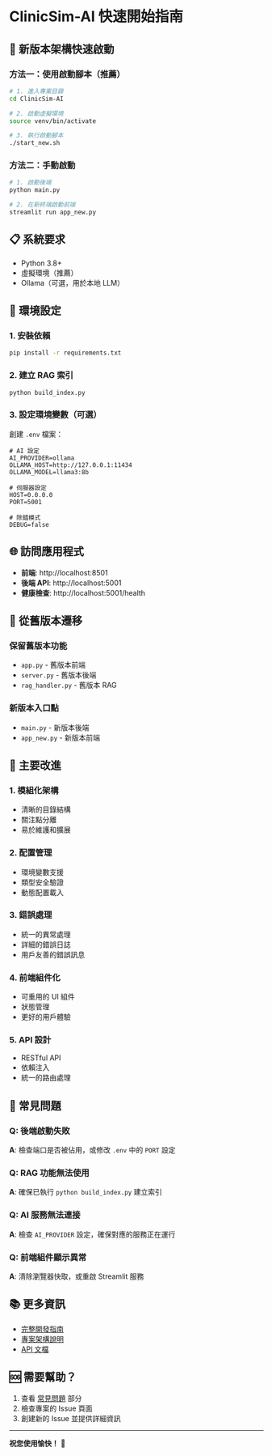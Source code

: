 # ClinicSim-AI 快速開始指南

## 🚀 新版本架構快速啟動

### 方法一：使用啟動腳本（推薦）

```bash
# 1. 進入專案目錄
cd ClinicSim-AI

# 2. 啟動虛擬環境
source venv/bin/activate

# 3. 執行啟動腳本
./start_new.sh
```

### 方法二：手動啟動

```bash
# 1. 啟動後端
python main.py

# 2. 在新終端啟動前端
streamlit run app_new.py
```

## 📋 系統要求

- Python 3.8+
- 虛擬環境（推薦）
- Ollama（可選，用於本地 LLM）

## 🔧 環境設定

### 1. 安裝依賴

```bash
pip install -r requirements.txt
```

### 2. 建立 RAG 索引

```bash
python build_index.py
```

### 3. 設定環境變數（可選）

創建 `.env` 檔案：

```env
# AI 設定
AI_PROVIDER=ollama
OLLAMA_HOST=http://127.0.0.1:11434
OLLAMA_MODEL=llama3:8b

# 伺服器設定
HOST=0.0.0.0
PORT=5001

# 除錯模式
DEBUG=false
```

## 🌐 訪問應用程式

- **前端**: http://localhost:8501
- **後端 API**: http://localhost:5001
- **健康檢查**: http://localhost:5001/health

## 🔄 從舊版本遷移

### 保留舊版本功能
- `app.py` - 舊版本前端
- `server.py` - 舊版本後端
- `rag_handler.py` - 舊版本 RAG

### 新版本入口點
- `main.py` - 新版本後端
- `app_new.py` - 新版本前端

## 🎯 主要改進

### 1. 模組化架構
- 清晰的目錄結構
- 關注點分離
- 易於維護和擴展

### 2. 配置管理
- 環境變數支援
- 類型安全驗證
- 動態配置載入

### 3. 錯誤處理
- 統一的異常處理
- 詳細的錯誤日誌
- 用戶友善的錯誤訊息

### 4. 前端組件化
- 可重用的 UI 組件
- 狀態管理
- 更好的用戶體驗

### 5. API 設計
- RESTful API
- 依賴注入
- 統一的路由處理

## 🐛 常見問題

### Q: 後端啟動失敗
**A**: 檢查端口是否被佔用，或修改 `.env` 中的 `PORT` 設定

### Q: RAG 功能無法使用
**A**: 確保已執行 `python build_index.py` 建立索引

### Q: AI 服務無法連接
**A**: 檢查 `AI_PROVIDER` 設定，確保對應的服務正在運行

### Q: 前端組件顯示異常
**A**: 清除瀏覽器快取，或重啟 Streamlit 服務

## 📚 更多資訊

- [完整開發指南](CURSOR_開發指南.md)
- [專案架構說明](專案架構說明.md)
- [API 文檔](api_contract.md)

## 🆘 需要幫助？

1. 查看 [常見問題](#常見問題) 部分
2. 檢查專案的 Issue 頁面
3. 創建新的 Issue 並提供詳細資訊

---

**祝您使用愉快！** 🎉
